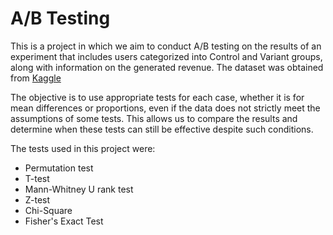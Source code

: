 # A/B Testing
This is a project in which we aim to conduct A/B testing on the results of an experiment that includes users categorized into Control and Variant groups, along with information on the generated revenue. The dataset was obtained from [Kaggle](https://www.kaggle.com/datasets/sergylog/ab-test-data?datasetId=2479030&sortBy=voteCount)

The objective is to use appropriate tests for each case, whether it is for mean differences or proportions, even if the data does not strictly meet the assumptions of some tests. This allows us to compare the results and determine when these tests can still be effective despite such conditions.

The tests used in this project were:

- Permutation test
- T-test
- Mann-Whitney U rank test
- Z-test
- Chi-Square
- Fisher's Exact Test
